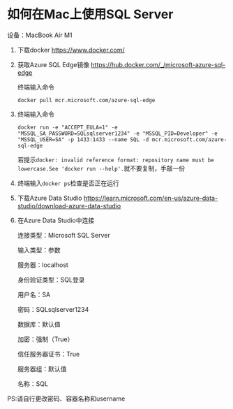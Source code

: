 # 如何在Mac上使用SQL Server

设备：MacBook Air M1



1. 下载docker
   https://www.docker.com/

2. 获取Azure SQL Edge镜像
   https://hub.docker.com/_/microsoft-azure-sql-edge

   终端输入命令

   `docker pull mcr.microsoft.com/azure-sql-edge`

3. 终端输入命令

   ```docker run -e "ACCEPT_EULA=1" -e "MSSQL_SA_PASSWORD=SQLsqlserver1234" -e "MSSQL_PID=Developer" -e "MSSQL_USER=SA" -p 1433:1433 --name SQL -d mcr.microsoft.com/azure-sql-edge ```

   

   若提示`docker: invalid reference format: repository name must be lowercase.See 'docker run --help'.`就不要复制，手敲一份

4. 终端输入`docker ps`检查是否正在运行

5. 下载Azure Data Studio
   https://learn.microsoft.com/en-us/azure-data-studio/download-azure-data-studio

6. 在Azure Data Studio中连接

   连接类型：Microsoft SQL Server

   输入类型：参数

   服务器：localhost

   身份验证类型：SQL登录

   用户名：SA

   密码：SQLsqlserver1234

   数据库：默认值

   加密：强制（True）

   信任服务器证书：True

   服务器组：默认值

   名称：SQL





PS:请自行更改密码、容器名称和username